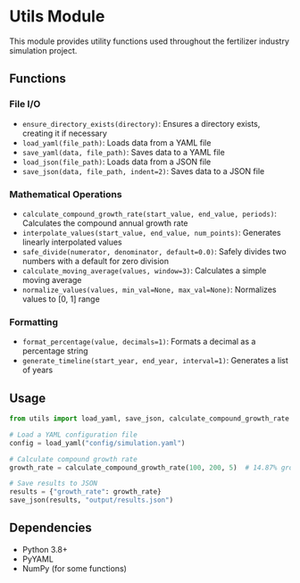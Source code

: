 # Utils Module

This module provides utility functions used throughout the fertilizer industry simulation project.

## Functions

### File I/O
- `ensure_directory_exists(directory)`: Ensures a directory exists, creating it if necessary
- `load_yaml(file_path)`: Loads data from a YAML file
- `save_yaml(data, file_path)`: Saves data to a YAML file
- `load_json(file_path)`: Loads data from a JSON file
- `save_json(data, file_path, indent=2)`: Saves data to a JSON file

### Mathematical Operations
- `calculate_compound_growth_rate(start_value, end_value, periods)`: Calculates the compound annual growth rate
- `interpolate_values(start_value, end_value, num_points)`: Generates linearly interpolated values
- `safe_divide(numerator, denominator, default=0.0)`: Safely divides two numbers with a default for zero division
- `calculate_moving_average(values, window=3)`: Calculates a simple moving average
- `normalize_values(values, min_val=None, max_val=None)`: Normalizes values to [0, 1] range

### Formatting
- `format_percentage(value, decimals=1)`: Formats a decimal as a percentage string
- `generate_timeline(start_year, end_year, interval=1)`: Generates a list of years

## Usage

```python
from utils import load_yaml, save_json, calculate_compound_growth_rate

# Load a YAML configuration file
config = load_yaml("config/simulation.yaml")

# Calculate compound growth rate
growth_rate = calculate_compound_growth_rate(100, 200, 5)  # 14.87% growth

# Save results to JSON
results = {"growth_rate": growth_rate}
save_json(results, "output/results.json")
```

## Dependencies
- Python 3.8+
- PyYAML
- NumPy (for some functions)
